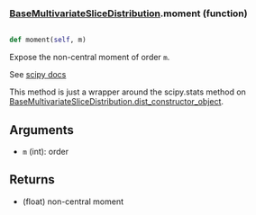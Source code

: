 ### [BaseMultivariateSliceDistribution](BaseMultivariateSliceDistribution.md).moment (function)


```py

def moment(self, m)

```



Expose the non-central moment of order `m`.

See [scipy docs](https://docs.scipy.org/doc/scipy/reference/generated/scipy.stats.rv_continuous.moment.html)

This method is just a wrapper around the scipy.stats method on
[BaseMultivariateSliceDistribution.dist_constructor_object](BaseMultivariateSliceDistribution.dist_constructor_object.md).

Arguments
----------
* `m` (int): order

Returns
---------
* (float) non-central moment


